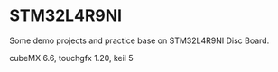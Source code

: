 # STM32L4R9NI
Some demo projects and practice base on STM32L4R9NI Disc Board.

cubeMX 6.6, touchgfx 1.20, keil 5
